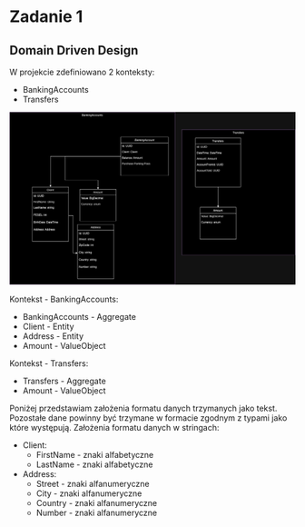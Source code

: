 # Zadanie 1

## Domain Driven Design

W projekcie zdefiniowano 2 konteksty:
- BankingAccounts
- Transfers

![Bounded Context](DDD.png)

Kontekst - BankingAccounts:
- BankingAccounts - Aggregate
- Client - Entity
- Address - Entity
- Amount - ValueObject

Kontekst - Transfers:
- Transfers - Aggregate
- Amount - ValueObject

Poniżej przedstawiam założenia formatu danych trzymanych jako tekst. Pozostałe dane powinny być trzymane w formacie zgodnym z typami jako które występują.
Założenia formatu danych w stringach:
- Client:
  - FirstName - znaki alfabetyczne
  - LastName - znaki alfabetyczne
- Address:
  - Street - znaki alfanumeryczne
  - City - znaki alfanumeryczne
  - Country - znaki alfanumeryczne
  - Number - znaki alfanumeryczne